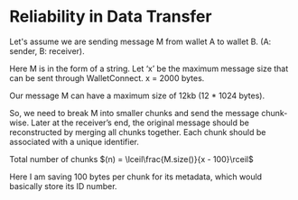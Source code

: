 # Reliability in Data Transfer

Let's assume we are sending message M from wallet A to wallet B. (A: sender, B: receiver).

Here M is in the form of a string. Let ‘x’ be the maximum message size that can be sent through WalletConnect.  x = 2000 bytes. 

Our message M can have a maximum size of 12kb (12 * 1024 bytes).

So, we need to break M into smaller chunks and send the message chunk-wise. Later at the receiver’s end, the original message should be reconstructed by merging all chunks together.
Each chunk should be associated with a unique identifier. 

Total number of chunks $(n) = \lceil\frac{M.size()}{x - 100}\rceil$

Here I am saving 100 bytes per chunk for its metadata, which would basically store its ID number. 